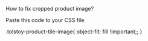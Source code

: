 How to fix cropped product image?

Paste this code to your CSS file

.tolstoy-product-tile-image{
      object-fit: fill !important;;
}
